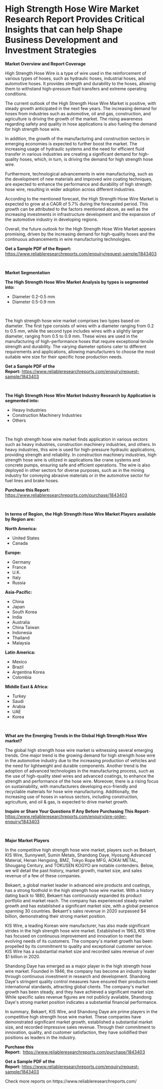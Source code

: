 <p><h1>High Strength Hose Wire Market Research Report Provides Critical Insights that can help Shape Business Development and Investment Strategies</h1></p><p><strong>Market Overview and Report Coverage</strong></p>
<p><p>High Strength Hose Wire is a type of wire used in the reinforcement of various types of hoses, such as hydraulic hoses, industrial hoses, and automotive hoses. It provides strength and durability to the hoses, allowing them to withstand high-pressure fluid transfers and extreme operating conditions.</p><p>The current outlook of the High Strength Hose Wire Market is positive, with steady growth anticipated in the next few years. The increasing demand for hoses from industries such as automotive, oil and gas, construction, and agriculture is driving the growth of the market. The rising awareness regarding safety and quality in hose applications is also fueling the demand for high strength hose wire.</p><p>In addition, the growth of the manufacturing and construction sectors in emerging economies is expected to further boost the market. The increasing usage of hydraulic systems and the need for efficient fluid transfer in various industries are creating a significant demand for high-quality hoses, which, in turn, is driving the demand for high strength hose wire.</p><p>Furthermore, technological advancements in wire manufacturing, such as the development of new materials and improved wire coating techniques, are expected to enhance the performance and durability of high strength hose wire, resulting in wider adoption across different industries.</p><p>According to the mentioned forecast, the High Strength Hose Wire Market is expected to grow at a CAGR of 5.7% during the forecasted period. This growth can be attributed to the factors mentioned above, as well as the increasing investments in infrastructure development and the expansion of the automotive industry in developing regions.</p><p>Overall, the future outlook for the High Strength Hose Wire Market appears promising, driven by the increasing demand for high-quality hoses and the continuous advancements in wire manufacturing technologies.</p></p>
<p><strong>Get a Sample PDF of the Report:</strong> <a href="https://www.reliableresearchreports.com/enquiry/request-sample/1843403">https://www.reliableresearchreports.com/enquiry/request-sample/1843403</a></p>
<p>&nbsp;</p>
<p><strong>Market Segmentation</strong></p>
<p><strong>The High Strength Hose Wire Market Analysis by types is segmented into:</strong></p>
<p><ul><li>Diameter 0.2-0.5 mm</li><li>Diameter 0.5-0.9 mm</li></ul></p>
<p>&nbsp;</p>
<p><p>The high strength hose wire market comprises two types based on diameter. The first type consists of wires with a diameter ranging from 0.2 to 0.5 mm, while the second type includes wires with a slightly larger diameter, ranging from 0.5 to 0.9 mm. These wires are used in the manufacturing of high-performance hoses that require exceptional tensile strength and durability. The varying diameter options cater to different requirements and applications, allowing manufacturers to choose the most suitable wire size for their specific hose production needs.</p></p>
<p><strong>Get a Sample PDF of the Report:</strong>&nbsp;<a href="https://www.reliableresearchreports.com/enquiry/request-sample/1843403">https://www.reliableresearchreports.com/enquiry/request-sample/1843403</a></p>
<p>&nbsp;</p>
<p><strong>The High Strength Hose Wire Market Industry Research by Application is segmented into:</strong></p>
<p><ul><li>Heavy Industries</li><li>Construction Machinery Industries</li><li>Others</li></ul></p>
<p>&nbsp;</p>
<p><p>The high strength hose wire market finds application in various sectors such as heavy industries, construction machinery industries, and others. In heavy industries, this wire is used for high-pressure hydraulic applications, providing strength and reliability. In construction machinery industries, high strength hose wire is utilized in applications like crane systems and concrete pumps, ensuring safe and efficient operations. The wire is also deployed in other sectors for diverse purposes, such as in the mining industry for conveying abrasive materials or in the automotive sector for fuel lines and brake hoses.</p></p>
<p><strong>Purchase this Report:</strong>&nbsp; <a href="https://www.reliableresearchreports.com/purchase/1843403">https://www.reliableresearchreports.com/purchase/1843403</a></p>
<p>&nbsp;</p>
<p><strong>In terms of Region, the High Strength Hose Wire Market Players available by Region are:</strong></p>
<p>
    <p> <strong> North America: </strong>
        <ul>
            <li>United States</li>
            <li>Canada</li>
        </ul>
        </p> 
    <p> <strong> Europe: </strong>
        <ul>
            <li>Germany</li>
            <li>France</li>
            <li>U.K.</li>
            <li>Italy</li>
            <li>Russia</li>
        </ul>
        </p> 
    <p> <strong> Asia-Pacific: </strong>
        <ul>
            <li>China</li>
            <li>Japan</li>
            <li>South Korea</li>
            <li>India</li>
            <li>Australia</li>
            <li>China Taiwan</li>
            <li>Indonesia</li>
            <li>Thailand</li>
            <li>Malaysia</li>
        </ul>
        </p> 
    <p> <strong> Latin America: </strong>
        <ul>
            <li>Mexico</li>
            <li>Brazil</li>
            <li>Argentina Korea</li>
            <li>Colombia</li>
        </ul>
        </p> 
    <p> <strong> Middle East & Africa: </strong>
        <ul>
            <li>Turkey</li>
            <li>Saudi</li>
            <li>Arabia</li>
            <li>UAE</li>
            <li>Korea</li>
        </ul>
    </p>
    </p>
<p>&nbsp;</p>
<p><strong>What are the Emerging Trends in the Global High Strength Hose Wire market?</strong></p>
<p><p>The global high strength hose wire market is witnessing several emerging trends. One major trend is the growing demand for high strength hose wire in the automotive industry due to the increasing production of vehicles and the need for lightweight and durable components. Another trend is the adoption of advanced technologies in the manufacturing process, such as the use of high-quality steel wires and advanced coatings, to enhance the strength and performance of the hose wire. Moreover, there is a rising focus on sustainability, with manufacturers developing eco-friendly and recyclable materials for hose wire manufacturing. Additionally, the increasing use of hoses in various sectors, including construction, agriculture, and oil & gas, is expected to drive market growth.</p></p>
<p><strong>Inquire or Share Your Questions If Any Before Purchasing This Report</strong>- <a href="https://www.reliableresearchreports.com/enquiry/pre-order-enquiry/1843403">https://www.reliableresearchreports.com/enquiry/pre-order-enquiry/1843403</a></p>
<p>&nbsp;</p>
<p><strong>Major Market Players</strong></p>
<p><p>In the competitive high strength hose wire market, players such as Bekaert, KIS Wire, Sunnywell, Sumin Metals, Shandong Daye, Hyosung Advanced Material, Henan Hengxing, BMZ, Tokyo Rope MFG, AOKAI METAL, Shougang Century, and TOKUSEN KOGYO are notable contenders. Below, we will detail the past history, market growth, market size, and sales revenue of a few of these companies.</p><p>Bekaert, a global market leader in advanced wire products and coatings, has a strong foothold in the high strength hose wire market. With a history dating back to 1880, Bekaert has continuously expanded its product portfolio and market reach. The company has experienced steady market growth and has established a significant market size, with a global presence spanning 30 countries. Bekaert's sales revenue in 2020 surpassed $4 billion, demonstrating their strong market position.</p><p>KIS Wire, a leading Korean wire manufacturer, has also made significant strides in the high strength hose wire market. Established in 1963, KIS Wire has focused on continuous improvement and innovation to meet the evolving needs of its customers. The company's market growth has been propelled by its commitment to quality and exceptional customer service. KIS Wire has a substantial market size and recorded sales revenue of over $1 billion in 2020.</p><p>Shandong Daye has emerged as a major player in the high strength hose wire market. Founded in 1946, the company has become an industry leader through continuous investment in research and development. Shandong Daye's stringent quality control measures have ensured their products meet international standards, attracting global clients. The company's market growth has been steady, and they have achieved a significant market size. While specific sales revenue figures are not publicly available, Shandong Daye's strong market position indicates a substantial financial performance.</p><p>In summary, Bekaert, KIS Wire, and Shandong Daye are prime players in the competitive high strength hose wire market. These companies have demonstrated significant market growth, established a substantial market size, and recorded impressive sales revenue. Through their commitment to innovation, quality, and customer satisfaction, they have solidified their positions as leaders in the industry.</p></p>
<p><strong>Purchase this Report:</strong>&nbsp;&nbsp;<a href="https://www.reliableresearchreports.com/purchase/1843403">https://www.reliableresearchreports.com/purchase/1843403</a></p>
<p></p>
<p><strong>Get a Sample PDF of the Report:</strong>&nbsp;<a href="https://www.reliableresearchreports.com/enquiry/request-sample/1843403">https://www.reliableresearchreports.com/enquiry/request-sample/1843403</a></p>
<p>Check more reports on https://www.reliableresearchreports.com/</p>
